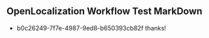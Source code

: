 ## OpenLocalization Workflow Test MarkDown

* b0c26249-7f7e-4987-9ed8-b650393cb82f 
thanks!



<!--HONumber=Feb16_HO3-->
